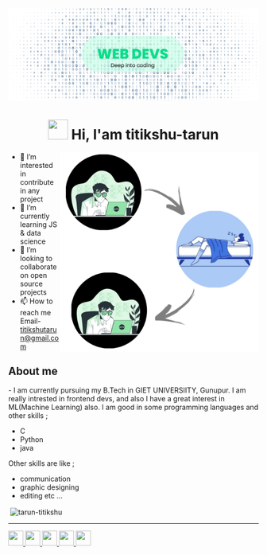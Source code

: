 <img align="center" src="https://github.com/tarun-titikshu/img/blob/main/git_banner.jpg" >

<span><h1 align="center"><span><img height="40px" width="40px" src="https://media4.giphy.com/media/3ohhwMDyS6rv3sB8yI/giphy.gif?cid=6c09b952th10lccy4vdjte0l768y1pvts3ndqc8posvd4x9h&rid=giphy.gif&ct=s"></span> Hi, I'am titikshu-tarun</h1></span>

<span>
  <img height="400px" width="400px" align="right" src="https://github.com/tarun-titikshu/img/blob/main/side-git.png"> 
  
- 👀 I’m interested in contribute in any project <br>
- 🌱 I’m currently learning JS & data science <br>
- 💞️ I’m looking to collaborate on open source projects <br>
- 📫 How to reach me Email- titikshutarun@gmail.com <br>
<h2>About me</h2>
- I am currently pursuing my B.Tech in GIET UNIVERSIITY, Gunupur.
  I am really intrested in frontend devs, and also I have a great
  interest in ML(Machine Learning) also.
  I am good in some programming languages and other skills ; <br>
  
- C
- Python <br>
- java <br>
  
Other skills are like ; <br>
  
- communication <br>
- graphic designing <br>
- editing etc ... <br>
  
</span>

<p>&nbsp;<img align="center" src="https://github-readme-stats.vercel.app/api?username=tarun-titikshu&show_icons=true&locale=en" alt="tarun-titikshu" /></p>

<hr>
<span><a href="https://www.linkedin.com/in/titikshu-tarun-behera-48555b213/"><img height="30px" width="30px"src="https://cdn-icons-png.flaticon.com/128/179/179330.png"></span>
<span><a href="mailto:titikshutarun@gmail.com"><img height="30px" width="30px"src="https://cdn-icons.flaticon.com/png/128/720/premium/720277.png?token=exp=1647895983~hmac=35f0cefed5bc5a1535416e3b4473a8a4"></span>
<span><a href="https://www.instagram.com/tarun_titikshu/"><img height="30px" width="30px"src="https://cdn-icons.flaticon.com/png/128/4138/premium/4138124.png?token=exp=1647895394~hmac=1967c8cd762304cb36583f0386a66573"></span>
<span><a href="https://www.facebook.com/tarunsincostan.ssd/"><img height="30px" width="30px"src="https://cdn-icons.flaticon.com/png/128/4494/premium/4494475.png?token=exp=1647895394~hmac=486d120b899c7e519708ef2b622d89ba"></span>
  <span><a href="https://twitter.com/Tarun_titikshu"><img height="30px" width="30px"src="https://cdn-icons.flaticon.com/png/128/3670/premium/3670151.png?token=exp=1647895790~hmac=bbcbfb3cbb348c694a3b52de2d6ed5fd"></span>

<!---
- 👋 Hi, I’m @tarun-titikshu

-    Alternate Email- tarundzy@gmail.com   
-    Contact.number- 8260709227

tarun-titikshu/tarun-titikshu is a ✨ special ✨ repository because its `README.md` (this file) appears on your GitHub profile.
You can click the Preview link to take a look at your changes.
--->
